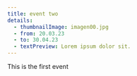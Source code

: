 ```yaml
---
title: event two
details:
  - thumbnailImage: imagen00.jpg
  - from: 20.03.23
  - to: 30.04.23
  - textPreview: Lorem ipsum dolor sit.
---
```


This is the first event
